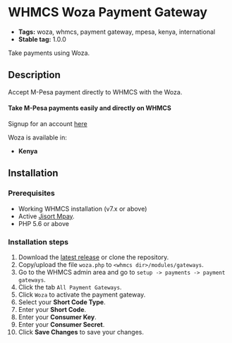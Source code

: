 # WHMCS Woza Payment Gateway

 - **Tags:** woza, whmcs, payment gateway, mpesa, kenya, international
 - **Stable tag:** 1.0.0

Take payments using Woza.

## Description

Accept M-Pesa payment directly to WHMCS with the Woza.

#### Take M-Pesa payments easily and directly on WHMCS

Signup for an account [here](http://www.jisort.com/jisort-microfinance-system-pricing/)

Woza is available in:

* __Kenya__

## Installation

### Prerequisites

* Working WHMCS installation (v7.x or above)
* Active [Jisort Mpay](https://my.jisort.com/mpay/).
* PHP 5.6 or above

### Installation steps

1. Download the [latest release](https://bitbucket.org/mwagiru/woza-whm) or clone the repository.
2. Copy/upload the file `woza.php` to `<whmcs dir>/modules/gateways`.
3. Go to the WHMCS admin area and go to `setup -> payments -> payment gateways`.
4. Click the tab `All Payment Gateways`.
5. Click `Woza` to activate the payment gateway.
6. Select your __Short Code Type__.
7. Enter your __Short Code__.
8. Enter your __Consumer Key__.
9. Enter your __Consumer Secret__.
10. Click __Save Changes__ to save your changes.